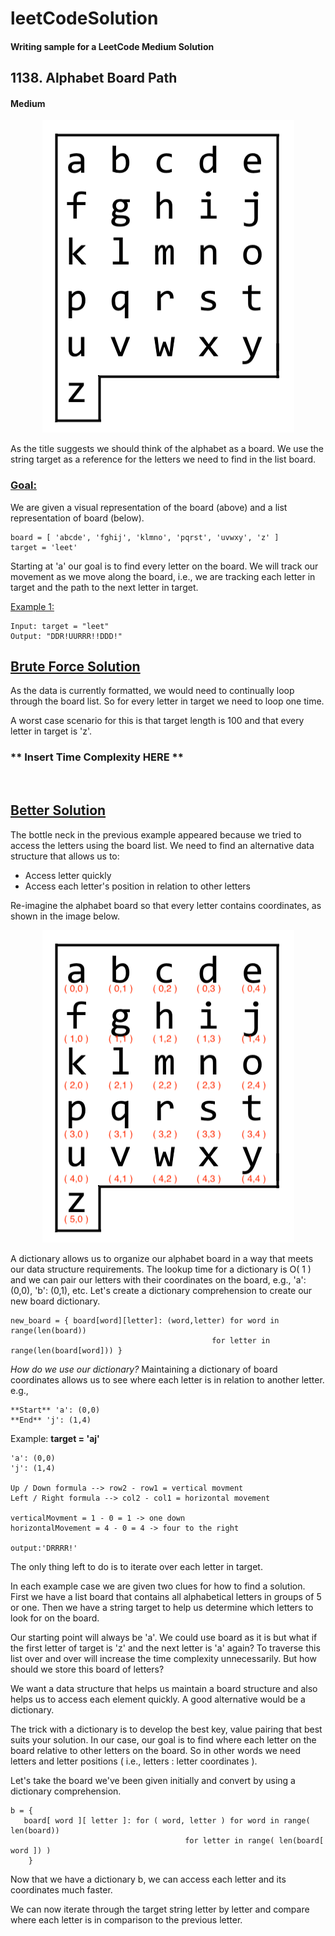 # leetCodeSolution
#### Writing sample for a LeetCode Medium Solution 

## 1138. Alphabet Board Path
#### Medium

<p align="center">
<img width="403" height="500" src="images/azboard.png">
</p>

As the title suggests we should think of the alphabet as a board. We use the
string target as a reference for the letters we need to find in the list board. 

### <ins>Goal:</ins> 
We are given a visual representation of the board (above) and a list
representation of board (below). 

```
board = [ 'abcde', 'fghij', 'klmno', 'pqrst', 'uvwxy', 'z' ]
target = 'leet'
```
Starting at 'a' our goal is to find every letter on the board. We will track 
our movement as we move along the board, i.e., we are tracking each letter in
target and the path to the next letter in target. 


<ins>Example 1:</ins> 
```
Input: target = "leet"
Output: "DDR!UURRR!!DDD!"
```

## <ins>Brute Force Solution</ins>

As the data is currently formatted, we would need to continually loop through
the board list. So for every letter in target we need to loop one time. 

A worst case scenario for this is that target length is 100 and that every
letter in target is 'z'.  
### ** Insert Time Complexity HERE ** 

<br>


## <ins>Better Solution</ins>
The bottle neck in the previous example appeared because we tried to access the
letters using the board list. We need to find an alternative data structure
that allows us to:
- Access letter quickly 
- Access each letter's position in relation to other letters

Re-imagine the alphabet board so that every letter contains coordinates, as
shown in the image below. 

<p align="center">
<img width="403" height="500" src="images/azboardCoords.png">
</p>

A dictionary allows us to organize our alphabet board in a way that meets our
data structure requirements. The lookup time for a dictionary is O( 1 ) and we
can pair our letters with their coordinates on the board, e.g., 'a': (0,0),
'b': (0,1), etc.
Let's create a dictionary comprehension to create our new board dictionary. 

```
new_board = { board[word][letter]: (word,letter) for word in range(len(board))
                                             for letter in range(len(board[word])) }
```

*How do we use our dictionary?*
Maintaining a dictionary of board coordinates allows us to see where each
letter is in relation to another letter. e.g., 

```
**Start** 'a': (0,0)
**End** 'j': (1,4) 
```

Example: **target = 'aj'** 

```
'a': (0,0)
'j': (1,4)

Up / Down formula --> row2 - row1 = vertical movment 
Left / Right formula --> col2 - col1 = horizontal movement 

verticalMovment = 1 - 0 = 1 -> one down
horizontalMovement = 4 - 0 = 4 -> four to the right 

output:'DRRRR!'
```



The only thing left to do is to iterate over each letter in target. 

In each example case we are given two clues for how to find a solution. First
we have a list board that contains all alphabetical letters in groups of 5 or
one. Then we have a string target to help us determine which letters to look
for on the board. 

Our starting point will always be 'a'. We could use board as it is but what if
the first letter of target is 'z' and the next letter is 'a' again? To traverse
this list over and over will increase the time complexity unnecessarily. But
how should we store this board of letters? 

We want a data structure that helps us maintain a board structure and also
helps us to access each element quickly. A good alternative would be a
dictionary. 

The trick with a dictionary is to develop the best key, value pairing that best
suits your solution. In our case, our goal is to find where each letter on the
board relative to other letters on the board. So in other words we need letters
and letter positions ( i.e., letters : letter coordinates ). 

Let's take the board we've been given initially and convert by using a
dictionary comprehension. 

```
b = { 
   board[ word ][ letter ]: for ( word, letter ) for word in range( len(board))
                                       for letter in range( len(board[ word ]) ) 
    }
```

Now that we have a dictionary b, we can access each letter and its coordinates
much faster. 

We can now iterate through the target string letter by letter and compare where
each letter is in comparison to the previous letter. 

